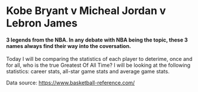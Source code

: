 # Kobe Bryant v Micheal Jordan v Lebron James

#### 3 legends from the NBA. In any debate with NBA being the topic, these 3 names always find their way into the coversation.

Today I will be comparing the statistics of each player to deterime, once and for all, who is the true Greatest Of All Time?
I will be looking at the following statistics: career stats, all-star game stats and average game stats. 

Data source: https://www.basketball-reference.com/
